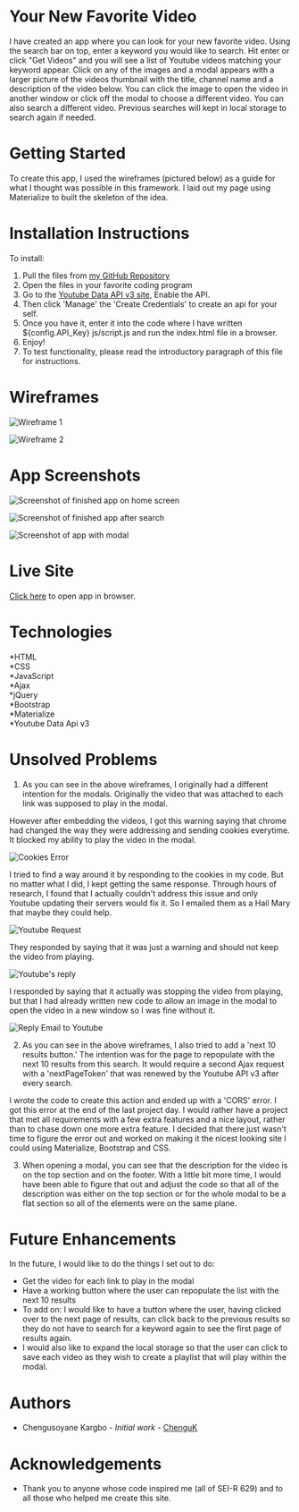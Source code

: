 # Your New Favorite Video

I have created an app where you can look for your new favorite video. Using the search bar on top, enter a keyword you would like to search. Hit enter or click "Get Videos" and you will see a list of Youtube videos matching your keyword appear. Click on any of the images and a modal appears with a larger picture of the videos thumbnail with the title, channel name and a description of the video below. You can click the image to open the video in another window or click off the modal to choose a different video. You can also search a different video. Previous searches will kept in local storage to search again if needed.

# Getting Started

To create this app, I used the wireframes (pictured below) as a guide for what I thought was possible in this framework. I laid out my page using Materialize to built the skeleton of the idea.


# Installation Instructions

To install:			
1. Pull the files from [my GitHub Repository](https://github.com/ChenguK/newfavoritevideo)		
2. Open the files in your favorite coding program	
3. Go to the [Youtube Data API v3 site](https://console.developers.google.com/apis/library/youtube.googleapis.com?id=125bab65-cfb6-4f25-9826-4dcc309bc508&project=lunar-sled-283600&authuser=1&supportedpurview=project), Enable the API.		
4. Then click 'Manage' the 'Create Credentials' to create an api for your self.		
5. Once you have it, enter it into the code where I have written ${config.API_Key} js/script.js and run the index.html file in a browser. 	
6. Enjoy!	
7. To test functionality, please read the introductory paragraph of this file for instructions.


# Wireframes

![Wireframe 1](./images/Wireframe1.png)

![Wireframe 2](./images/Wireframe2.png)                 

# App Screenshots

![Screenshot of finished app on home screen](./images/Screenshot%203.png)

![Screenshot of finished app after search](./images/Screenshot1.png)

![Screenshot of app with modal](./images/Screenshot2.png)


# Live Site

[Click here](https://chenguk.github.io/newfavoritevideo/)  to open app in browser.


# Technologies
*HTML    
*CSS     
*JavaScript    	
*Ajax	 
*jQuery      
*Bootstrap    
*Materialize	      
*Youtube Data Api v3


# Unsolved Problems

1. As you can see in the above wireframes, I originally had a different intention for the modals. Originally the video that was attached to each link was supposed to play in the modal. 

However after embedding the videos, I got this warning saying that chrome had changed the way they were addressing and sending cookies everytime. It blocked my ability to play the video in the modal.

![Cookies Error](./images/Cookies%20Error.png)

I tried to find a way around it by responding to the cookies in my code. But no matter what I did, I kept getting the same response. Through hours of research, I found that I actually couldn't address this issue and only Youtube updating their servers would fix it. So I emailed them as a Hail Mary that maybe they could help.

![Youtube Request](./images/Youtube-request.png)

They responded by saying that it was just a warning and should not keep the video from playing.

![Youtube's reply](./images/Youtubes-reply.png)

I responded by saying that it actually was stopping the video from playing, but that I had already written new code to allow an image in the modal to open the video in a new window so I was fine without it.	

![Reply Email to Youtube](./images/Reply-email.png)

2. As you can see in the above wireframes, I also tried to add a 'next 10 results button.' The intention was for the page to repopulate with the next 10 results from this search. It would require a second Ajax request with a 'nextPageToken' that was renewed by the Youtube API v3 after every search. 

I wrote the code to create this action and ended up with a 'CORS' error. I got this error at the end of the last project day. I would rather have a project that met all requirements with a few extra features and a nice layout, rather than to chase down one more extra feature. I decided that there just wasn't time to figure the error out and worked on making it the nicest looking site I could using Materialize, Bootstrap and CSS.

3. When opening a modal, you can see that the description for the video is on the top section and on the footer. With a little bit more time, I would have been able to figure that out and adjust the code so that all of the description was either on the top section or for the whole modal to be a flat section so all of the elements were on the same plane.

# Future Enhancements

In the future, I would like to do the things I set out to do: 

* Get the video for each link to play in the modal
* Have a working button where the user can repopulate the list with the next 10 results
* To add on: I would like to have a button where the user, having clicked over to the next page of results, can click back to the previous results so they do not have to search for a keyword again to see the first page of results again.
* I would also like to expand the local storage so that the user can click to save each video as they wish to create a playlist that will play within the modal.

# Authors
* Chengusoyane Kargbo - *Initial work* - [ChenguK](https://github.com/ChenguK)

# Acknowledgements
* Thank you to anyone whose code inspired me (all of SEI-R 629) and to all those who helped me create this site.
